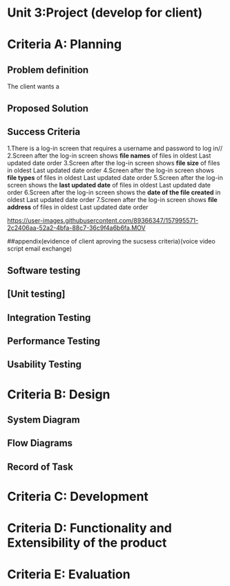 # Unit 3:Project (develop for client) 

# Criteria A: Planning

## Problem definition
The client wants a 

## Proposed Solution


## Success Criteria
1.There is a log-in screen that requires a username and password to log in//
2.Screen after the log-in screen shows **file names** of files in oldest Last updated date order
3.Screen after the log-in screen shows **file size** of files in oldest Last updated date order
4.Screen after the log-in screen shows **file types** of files in oldest Last updated date order
5.Screen after the log-in screen shows the **last updated date** of files in oldest Last updated date order
6.Screen after the log-in screen shows the **date of the file created** in oldest Last updated date order
7.Screen after the log-in screen shows **file address** of files in oldest Last updated date order


https://user-images.githubusercontent.com/89366347/157995571-2c2406aa-52a2-4bfa-88c7-36c9f4a6b6fa.MOV


##appendix(evidence of client aproving the sucsess criteria)(voice video script email exchange)


## Software testing

## [Unit testing]


## Integration Testing


## Performance Testing



## Usability Testing



# Criteria B: Design

## System Diagram


## Flow Diagrams


## Record of Task

# Criteria C: Development

# Criteria D: Functionality and Extensibility of the product

# Criteria E: Evaluation
